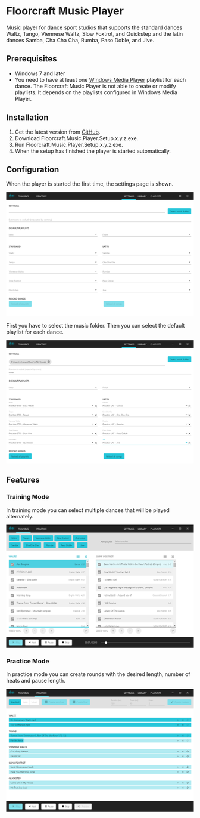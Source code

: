 # Floorcraft Music Player

Music player for dance sport studios that supports the standard dances Waltz, Tango, Viennese Waltz, Slow Foxtrot, and Quickstep and the latin dances Samba, Cha Cha Cha, Rumba, Paso Doble, and Jive.

## Prerequisites

- Windows 7 and later
- You need to have at least one [Windows Media Player](https://support.microsoft.com/en-us/help/14209/get-windows-media-player) playlist for each dance. The Floorcraft Music Player is not able to create or modify playlists. It depends on the playlists configured in Windows Media Player.

## Installation

1. Get the latest version from [GitHub](https://github.com/karin112358/floorcraft-music-player/releases).
2. Download Floorcraft.Music.Player.Setup.x.y.z.exe.
3. Run Floorcraft.Music.Player.Setup.x.y.z.exe.
4. When the setup has finished the player is started automatically.

## Configuration

When the player is started the first time, the settings page is shown.

![Empty settings](docs/images/settings-empty.png)

First you have to select the music folder. Then you can select the default playlist for each dance.

![Settings](docs/images/settings.png)

## Features

### Training Mode

In training mode you can select multiple dances that will be played alternately.

![Training mode](docs/images/training-mode.png)

### Practice Mode

In practice mode you can create rounds with the desired length, number of heats and pause length.

![Practice mode](docs/images/practice-mode.png)